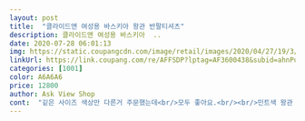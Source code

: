 ```yaml
---
layout: post 
title:  "클라이드앤 여성용 바스키아 왕관 반팔티셔츠" 
description: 클라이드앤 여성용 바스키아  ..
date: 2020-07-28 06:01:13 
img: https://static.coupangcdn.com/image/retail/images/2020/04/27/19/3/16cec011-ee13-481c-841c-a254e79f3c09.jpg 
linkUrl: https://link.coupang.com/re/AFFSDP?lptag=AF3600438&subid=ahnPublicAsk&pageKey=1524470396&itemId=2615696529&vendorItemId=70597648085&traceid=V0-113-8b70b2e880a50982 
categories: [1001] 
color: A6A6A6 
price: 12800 
author: Ask View Shop 
cont:  "깉은 사이즈 색상만 다른거 주문했는데<br/>모두 좋아요.<br/><br/>민트색 왕관 부분에 반짝이, 톡톡한 두께감, 넉넉한 사이즈<br/>사이즈교환 귀찮아서 그냥 입어요.<br/><br/>색깔도 정말 예쁘네요 ㅎㅎ<br/>옷은 정말 이뻐요.<br/><br/>옷이 블랙이 더 작은건  어떻게 된건지<br/>옷이 좀 크게 나왔나봐요.<br/><br/>원래 넉넉하게 입는 옷인줄 알지만 받아보구 헉 했네요 ㅋㅋ<br/>현아 입은거보고 이뻐서 구매했어요!<br/>" 
---
```

